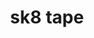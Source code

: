 ---
permalink: /vhs
layout: model-viewer
title: sk8 tape 
button_text: PLAY
loading_text: rewinding
model_url: /assets/vhs.glb
discord_url: https://www.youtube.com/watch?v=kPjzMDPJALE
---